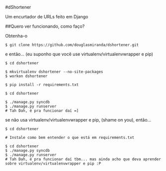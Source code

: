 #dShortener

Um encurtador de URLs feito em Django

##Quero ver funcionando, como faço?

Obtenha-o
```shell
$ git clone https://github.com/douglasmiranda/dshortener.git
```

e então... (eu suponho que você use virtualenv/virtualenvwrapper e pip)
```shell
$ cd dshortener

$ mkvirtualenv dshortener --no-site-packages
$ workon dshortener

$ pip install -r requirements.txt

$ cd dshortener

$ ./manage.py syncdb
$ ./manage.py runserver
# Tah Dah, é pra funcionar daí =]
```

se não usa virtualenv/virtualenvwrapper e pip, (shame on you), então...
```shell
$ cd dshortener

# Instale como bem entender o que está em requirements.txt

$ cd dshortener
$ ./manage.py syncdb
$ ./manage.py runserver
# Tah Dah, é pra funcionar daí tbm... mas ainda acho que deva aprender sobre virtualenv/virtualenvwrapper e pip :P
```
